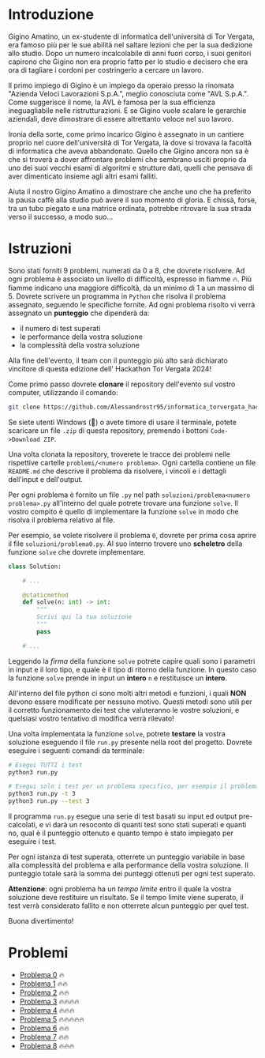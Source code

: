 # Introduzione
Gigino Amatino, un ex-studente di informatica dell'università di Tor Vergata, era famoso più per le sue abilità nel saltare lezioni che per la sua dedizione allo studio.
Dopo un numero incalcolabile di anni fuori corso, i suoi genitori capirono che Gigino non era proprio fatto per lo studio e decisero che era ora di tagliare i cordoni per costringerlo a cercare un lavoro.


Il primo impiego di Gigino è un impiego da operaio presso la rinomata "Azienda Veloci Lavorazioni S.p.A.", meglio conosciuta come "AVL S.p.A.".
Come suggerisce il nome, la AVL è famosa per la sua efficienza ineguagliabile nelle ristrutturazioni.
E se Gigino vuole scalare le gerarchie aziendali, deve dimostrare di essere altrettanto veloce nel suo lavoro.

Ironia della sorte, come primo incarico Gigino è assegnato in un cantiere proprio nel cuore dell'università di Tor Vergata, là dove si trovava la facoltà di informatica che aveva abbandonato.
Quello che Gigino ancora non sa è che si troverà a dover affrontare problemi che sembrano usciti proprio da uno dei suoi vecchi esami di algoritmi e strutture dati, quelli che pensava di aver dimenticato insieme agli altri esami falliti.

Aiuta il nostro Gigino Amatino a dimostrare che anche uno che ha preferito la pausa caffè alla studio può avere il suo momento di gloria. E chissà, forse, tra un tubo piegato e una matrice ordinata, potrebbe ritrovare la sua strada verso il successo, a modo suo...

# Istruzioni
Sono stati forniti 9 problemi, numerati da 0 a 8, che dovrete risolvere.
Ad ogni problema è associato un livello di difficoltà, espresso in fiamme 🔥.
Più fiamme indicano una maggiore difficoltà, da un minimo di 1 a un massimo di 5.
Dovrete scrivere un programma in `Python` che risolva il problema assegnato, seguendo le specifiche fornite.
Ad ogni problema risolto vi verrà assegnato un **punteggio** che dipenderà da:
- il numero di test superati
- le performance della vostra soluzione
- la complessità della vostra soluzione

Alla fine dell'evento, il team con il punteggio più alto sarà dichiarato vincitore di questa edizione dell' Hackathon Tor Vergata 2024!

Come primo passo dovrete **clonare** il repository dell'evento sul vostro computer, utilizzando il comando:
```bash
git clone https://github.com/Alessandrostr95/informatica_torvergata_hackathon_2024.git
```
Se siete utenti Windows (🐣) o avete timore di usare il terminale, potete scaricare un file `.zip` di questa repository, premendo i bottoni `Code->Download ZIP`.

Una volta clonata la repository, troverete le tracce dei problemi nelle rispettive cartelle `problemi/<numero problema>`.
Ogni cartella contiene un file `README.md` che descrive il problema da risolvere, i vincoli e i dettagli dell'input e dell'output.

Per ogni problema è fornito un file `.py` nel path `soluzioni/problema<numero problema>.py` all'interno del quale potrete trovare una funzione `solve`.
Il vostro compito è quello di implementare la funzione `solve` in modo che risolva il problema relativo al file.

Per esempio, se volete risolvere il problema `0`, dovrete per prima cosa aprire il file `soluzioni/problema0.py`.
Al suo interno trovere uno **scheletro** della funzione `solve` che dovrete implementare.
```python
class Solution:

    # ...

    @staticmethod
    def solve(n: int) -> int:
        """
        Scrivi qui la tua soluzione
        """
        pass

    # ...
```

Leggendo la *firma* della funzione `solve` potrete capire quali sono i parametri in input e il loro tipo, e quale è il tipo di ritorno della funzione.
In questo caso la funzione `solve` prende in input un **intero** `n` e restituisce un **intero**.

All'interno del file python ci sono molti altri metodi e funzioni, i quali **NON** devono essere modificate per nessuno motivo.
Questi metodi sono utili per il corretto funzionamento dei test che valuteranno le vostre soluzioni, e quelsiasi vostro tentativo di modifica verrà rilevato!

Una volta implementata la funzione `solve`, potrete **testare** la vostra soluzione eseguendo il file `run.py` presente nella root del progetto.
Dovrete eseguire i seguenti comandi da terminale:
```bash
# Esegui TUTTI i test
python3 run.py

# Esegui solo i test per un problema specifico, per esempio il problema 3
python3 run.py -t 3
python3 run.py --test 3
```

Il programma `run.py` esegue una serie di test basati su input ed output pre-calcolati, e vi darà un resoconto di quanti test sono stati superati e quanti no, qual è il punteggio ottenuto e quanto tempo è stato impiegato per eseguire i test.

Per ogni istanza di test superata, otterrete un punteggio variabile in base alla complessità del problema e alla performance della vostra soluzione.
Il punteggio totale sarà la somma dei punteggi ottenuti per ogni test superato.

**Attenzione**: ogni problema ha un *tempo limite* entro il quale la vostra soluzione deve restituire un risultato.
Se il tempo limite viene superato, il test verrà considerato fallito e non otterrete alcun punteggio per quel test.

Buona divertimento!

# Problemi
- [Problema 0](problemi/0/README.md) 🔥
- [Problema 1](problemi/1/README.md) 🔥🔥
- [Problema 2](problemi/2/README.md) 🔥🔥
- [Problema 3](problemi/3/README.md) 🔥🔥🔥🔥
- [Problema 4](problemi/4/README.md) 🔥🔥🔥
- [Problema 5](problemi/5/README.md) 🔥🔥🔥🔥🔥
- [Problema 6](problemi/6/README.md) 🔥🔥
- [Problema 7](problemi/7/README.md) 🔥🔥
- [Problema 8](problemi/8/README.md) 🔥🔥🔥